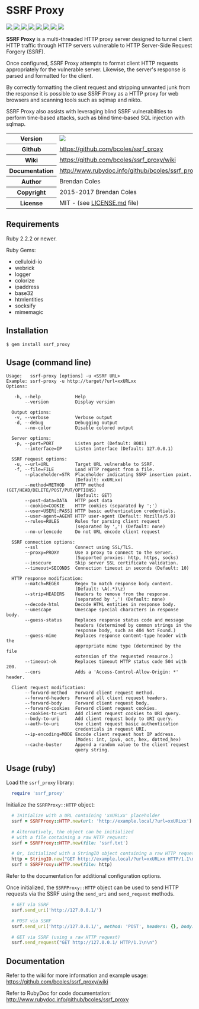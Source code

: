# SSRF Proxy

<a href="https://github.com/bcoles/ssrf_proxy" target="_blank">
  <img src="https://img.shields.io/badge/version-0.0.4.pre-brightgreen.svg"/>
</a>
<a href="https://travis-ci.org/bcoles-ci/ssrf_proxy" target="_blank">
  <img src="https://api.travis-ci.org/bcoles-ci/ssrf_proxy.svg?branch=master"/>
</a>
<a href="https://www.versioneye.com/ruby/ssrf_proxy/" target="_blank">
  <img src="https://img.shields.io/versioneye/d/ruby/ssrf_proxy.svg"/>
</a>
<a href="https://hakiri.io/github/bcoles-ci/ssrf_proxy/master/" target="_blank">
  <img src="https://hakiri.io/github/bcoles-ci/ssrf_proxy/master.svg"/>
</a>
<a href="https://codeclimate.com/github/bcoles/ssrf_proxy" target="_blank">
  <img src="https://codeclimate.com/github/bcoles/ssrf_proxy/badges/gpa.svg"/>
</a>
<a href="https://coveralls.io/github/bcoles-ci/ssrf_proxy?branch=master" target="_blank">
  <img src="https://coveralls.io/repos/github/bcoles-ci/ssrf_proxy/badge.svg?branch=master"/>
</a>
<a href="https://inch-ci.org/github/bcoles/ssrf_proxy" target="_blank">
  <img src="https://inch-ci.org/github/bcoles/ssrf_proxy.svg?branch=master"/>
</a>
<a href="https://github.com/bcoles/ssrf_proxy/blob/master/LICENSE.md" target="_blank">
  <img src="https://img.shields.io/badge/license-MIT-brightgreen.svg"/>
</a>

**SSRF Proxy** is a multi-threaded HTTP proxy server designed
to tunnel client HTTP traffic through HTTP servers vulnerable
to HTTP Server-Side Request Forgery (SSRF).

Once configured, SSRF Proxy attempts to format client HTTP
requests appropriately for the vulnerable server. Likewise,
the server's response is parsed and formatted for the client.

By correctly formatting the client request and stripping
unwanted junk from the response it is possible to use
SSRF Proxy as a HTTP proxy for web browsers and scanning
tools such as sqlmap and nikto.

SSRF Proxy also assists with leveraging blind SSRF
vulnerabilities to perform time-based attacks, such
as blind time-based SQL injection with sqlmap.

<table>
  <tr>
    <th>Version</th>
    <td>
      <a href="https://github.com/bcoles/ssrf_proxy" target="_blank">
        <img src="https://img.shields.io/badge/version-0.0.4.pre-brightgreen.svg"/>
      </a>
    </td>
  </tr>
  <tr>
    <th>Github</th>
    <td>
      <a href="https://github.com/bcoles/ssrf_proxy">https://github.com/bcoles/ssrf_proxy</a>
    </td>
  </tr>
  <tr>
    <th>Wiki</th>
    <td><a href="https://github.com/bcoles/ssrf_proxy/wiki">https://github.com/bcoles/ssrf_proxy/wiki</a></td>
  </tr>
  <tr>
    <th>Documentation</th>
    <td>
      <a href="http://www.rubydoc.info/github/bcoles/ssrf_proxy" target="_blank">http://www.rubydoc.info/github/bcoles/ssrf_proxy</a>
    </td>
  </tr>
  <tr>
    <th>Author</th>
    <td>Brendan Coles</td>
  </tr>
  <tr>
    <th>Copyright</th>
    <td>2015-2017 Brendan Coles</td>
  </tr>
  <tr>
    <th>License</th>
    <td>MIT - (see <a href="https://github.com/bcoles/ssrf_proxy/blob/master/LICENSE.md">LICENSE.md</a> file)</td>
  </tr>
</table>


## Requirements

Ruby 2.2.2 or newer.

Ruby Gems:

- celluloid-io
- webrick
- logger
- colorize
- ipaddress
- base32
- htmlentities
- socksify
- mimemagic

## Installation

```
$ gem install ssrf_proxy
```

## Usage (command line)

```
Usage:   ssrf-proxy [options] -u <SSRF URL>
Example: ssrf-proxy -u http://target/?url=xxURLxx
Options:

   -h, --help             Help
       --version          Display version

  Output options:
   -v, --verbose          Verbose output
   -d, --debug            Debugging output
       --no-color         Disable colored output

  Server options:
   -p, --port=PORT        Listen port (Default: 8081)
       --interface=IP     Listen interface (Default: 127.0.0.1)

  SSRF request options:
   -u, --url=URL          Target URL vulnerable to SSRF.
   -f, --file=FILE        Load HTTP request from a file.
       --placeholder=STR  Placeholder indicating SSRF insertion point.
                          (Default: xxURLxx)
       --method=METHOD    HTTP method (GET/HEAD/DELETE/POST/PUT/OPTIONS)
                          (Default: GET)
       --post-data=DATA   HTTP post data
       --cookie=COOKIE    HTTP cookies (separated by ';')
       --user=USER[:PASS] HTTP basic authentication credentials.
       --user-agent=AGENT HTTP user-agent (Default: Mozilla/5.0)
       --rules=RULES      Rules for parsing client request
                          (separated by ',') (Default: none)
       --no-urlencode     Do not URL encode client request

  SSRF connection options:
       --ssl              Connect using SSL/TLS.
       --proxy=PROXY      Use a proxy to connect to the server.
                          (Supported proxies: http, https, socks)
       --insecure         Skip server SSL certificate validation.
       --timeout=SECONDS  Connection timeout in seconds (Default: 10)

  HTTP response modification:
       --match=REGEX      Regex to match response body content.
                          (Default: \A(.*)\z)
       --strip=HEADERS    Headers to remove from the response.
                          (separated by ',') (Default: none)
       --decode-html      Decode HTML entities in response body.
       --unescape         Unescape special characters in response body.
       --guess-status     Replaces response status code and message
                          headers (determined by common strings in the
                          response body, such as 404 Not Found.)
       --guess-mime       Replaces response content-type header with the
                          appropriate mime type (determined by the file
                          extension of the requested resource.)
       --timeout-ok       Replaces timeout HTTP status code 504 with 200.
       --cors             Adds a 'Access-Control-Allow-Origin: *' header.

  Client request modification:
       --forward-method   Forward client request method.
       --forward-headers  Forward all client request headers.
       --forward-body     Forward client request body.
       --forward-cookies  Forward client request cookies.
       --cookies-to-uri   Add client request cookies to URI query.
       --body-to-uri      Add client request body to URI query.
       --auth-to-uri      Use client request basic authentication
                          credentials in request URI.
       --ip-encoding=MODE Encode client request host IP address.
                          (Modes: int, ipv6, oct, hex, dotted_hex)
       --cache-buster     Append a random value to the client request
                          query string.

```


## Usage (ruby)

Load the ```ssrf_proxy``` library:

```ruby
  require 'ssrf_proxy'
```

Initialize the `SSRFProxy::HTTP` object:

```ruby
  # Initialize with a URL containing 'xxURLxx' placeholder
  ssrf = SSRFProxy::HTTP.new(url: 'http://example.local/?url=xxURLxx')

  # Alternatively, the object can be initialized
  # with a file containing a raw HTTP request:
  ssrf = SSRFProxy::HTTP.new(file: 'ssrf.txt')

  # Or, initialized with a StringIO object containing a raw HTTP request:
  http = StringIO.new("GET http://example.local/?url=xxURLxx HTTP/1.1\n\n")
  ssrf = SSRFProxy::HTTP.new(file: http)
```

Refer to the documentation for additional configuration options.

Once initialized, the `SSRFProxy::HTTP` object can be used to send HTTP
requests via the SSRF using the ```send_uri``` and ```send_request``` methods.

```ruby
  # GET via SSRF
  ssrf.send_uri('http://127.0.0.1/')

  # POST via SSRF
  ssrf.send_uri('http://127.0.0.1/', method: 'POST', headers: {}, body: '')

  # GET via SSRF (using a raw HTTP request)
  ssrf.send_request("GET http://127.0.0.1/ HTTP/1.1\n\n")
```

## Documentation

Refer to the wiki for more information and example usage:
https://github.com/bcoles/ssrf_proxy/wiki

Refer to RubyDoc for code documentation:
http://www.rubydoc.info/github/bcoles/ssrf_proxy

